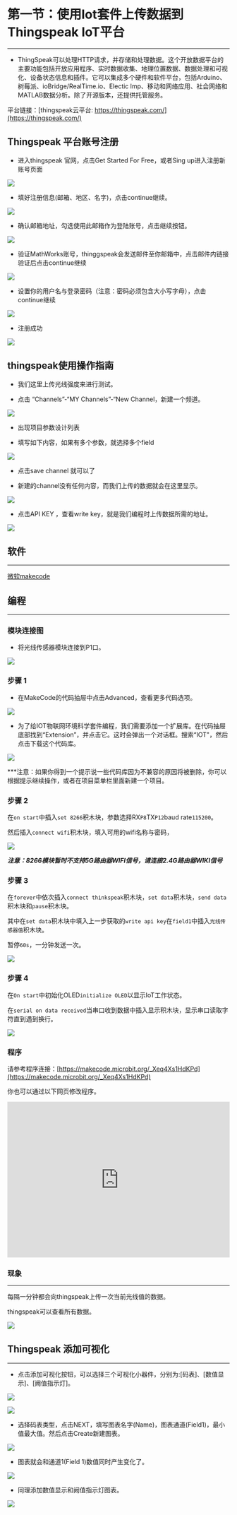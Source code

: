 # 第一节：使用Iot套件上传数据到Thingspeak IoT平台
---
- ThingSpeak可以处理HTTP请求，并存储和处理数据。这个开放数据平台的主要功能包括开放应用程序、实时数据收集、地理位置数据、数据处理和可视化、设备状态信息和插件。它可以集成多个硬件和软件平台，包括Arduino、树莓派、ioBridge/RealTime.io、Electic lmp、移动和网络应用、社会网络和MATLAB数据分析。除了开源版本，还提供托管服务。

 平台链接：[thingspeak云平台: https://thingspeak.com/](https://thingspeak.com/)

## Thingspeak 平台账号注册

- 进入thingspeak 官网，点击Get Started For Free，或者Sing up进入注册新账号页面

![](https://raw.githubusercontent.com/elecfreaks/learn-cn/master/microbitKit/iot_kit/images/case_ts_01.png)

- 填好注册信息(邮箱、地区、名字)，点击continue继续。

![](https://raw.githubusercontent.com/elecfreaks/learn-cn/master/microbitKit/iot_kit/images/case_ts_02.png)

- 确认邮箱地址，勾选使用此邮箱作为登陆账号，点击继续按钮。

![](https://raw.githubusercontent.com/elecfreaks/learn-cn/master/microbitKit/iot_kit/images/case_ts_03.png)

- 验证MathWorks账号，thinggspeak会发送邮件至你邮箱中，点击邮件内链接验证后点击continue继续

![](https://raw.githubusercontent.com/elecfreaks/learn-cn/master/microbitKit/iot_kit/images/case_ts_04.png)

- 设置你的用户名与登录密码（注意：密码必须包含大小写字母），点击continue继续

![](https://raw.githubusercontent.com/elecfreaks/learn-cn/master/microbitKit/iot_kit/images/case_ts_05.png)

- 注册成功

![](https://raw.githubusercontent.com/elecfreaks/learn-cn/master/microbitKit/iot_kit/images/case_ts_06.png)

## thingspeak使用操作指南

- 我们这里上传光线强度来进行测试。

- 点击 “Channels”-“MY Channels”-“New Channel，新建一个频道。

![](https://raw.githubusercontent.com/elecfreaks/learn-cn/master/microbitKit/iot_kit/images/case_ts_07.png)

- 出现项目参数设计列表

- 填写如下内容，如果有多个参数，就选择多个field

![](https://raw.githubusercontent.com/elecfreaks/learn-cn/master/microbitKit/iot_kit/images/case_ts_08.png)

- 点击save channel 就可以了

- 新建的channel没有任何内容，而我们上传的数据就会在这里显示。

![](https://raw.githubusercontent.com/elecfreaks/learn-cn/master/microbitKit/iot_kit/images/case_ts_09.png)

- 点击API KEY ，查看write key，就是我们编程时上传数据所需的地址。

![](https://raw.githubusercontent.com/elecfreaks/learn-cn/master/microbitKit/iot_kit/images/case_ts_10.png)

## 软件
---

[微软makecode](https://makecode.microbit.org/#)

## 编程
---
### 模块连接图
- 将光线传感器模块连接到P1口。

![](https://raw.githubusercontent.com/elecfreaks/learn-cn/master/microbitKit/iot_kit/images/case_ts_17.png)

### 步骤 1
- 在MakeCode的代码抽屉中点击Advanced，查看更多代码选项。

![](https://raw.githubusercontent.com/elecfreaks/learn-cn/master/microbitKit/iot_kit/images/iot_bit_11.jpg)

- 为了给IOT物联网环境科学套件编程，我们需要添加一个扩展库。在代码抽屉底部找到“Extension”，并点击它。这时会弹出一个对话框。搜索“IOT"，然后点击下载这个代码库。

![](https://raw.githubusercontent.com/elecfreaks/learn-cn/master/microbitKit/iot_kit/images/iot_bit_12.jpg)

***注意：如果你得到一个提示说一些代码库因为不兼容的原因将被删除，你可以根据提示继续操作，或者在项目菜单栏里面新建一个项目。

### 步骤 2

在`on start`中插入`set 8266`积木块，参数选择RX`P8`TX`P12`baud rate`115200`。

然后插入`connect wifi`积木块，填入可用的wifi名称与密码，

![](https://raw.githubusercontent.com/elecfreaks/learn-cn/master/microbitKit/iot_kit/images/case_ts_11.png)

***注意：8266模块暂时不支持5G路由器WIFI信号，请连接2.4G路由器WIKI信号***
### 步骤 3

在`forever`中依次插入`connect thinkspeak`积木块，`set data`积木块，`send data`积木块和`pause`积木块。

其中在`set data`积木块中填入上一步获取的`write api key`在`field1`中插入`光线传感器值`积木块。

暂停`60s`，一分钟发送一次。

![](https://raw.githubusercontent.com/elecfreaks/learn-cn/master/microbitKit/iot_kit/images/case_ts_12.png)

### 步骤 4

在`On start`中初始化OLED`initialize OLED`以显示IoT工作状态。

在`serial on data received`当串口收到数据中插入显示积木块，显示串口读取字符直到遇到换行。

![](https://raw.githubusercontent.com/elecfreaks/learn-cn/master/microbitKit/iot_kit/images/case_ts_21.png)

### 程序

请参考程序连接：[https://makecode.microbit.org/_Xeq4Xs1HdKPd](https://makecode.microbit.org/_Xeq4Xs1HdKPd)

你也可以通过以下网页修改程序。

<div style="position:relative;height:0;padding-bottom:70%;overflow:hidden;"><iframe style="position:absolute;top:0;left:0;width:100%;height:100%;" src="https://makecode.microbit.org/#pub:_Xeq4Xs1HdKPd" frameborder="0" sandbox="allow-popups allow-forms allow-scripts allow-same-origin"></iframe></div>  

### 现象
---

每隔一分钟都会向thingspeak上传一次当前光线值的数据。

thingspeak可以查看所有数据。

![](https://raw.githubusercontent.com/elecfreaks/learn-cn/master/microbitKit/iot_kit/images/case_ts_13.png)

## Thingspeak 添加可视化
- - - - -
- 点击添加可视化按钮，可以选择三个可视化小器件，分别为:[码表]、[数值显示]、[阙值指示灯]。

![](https://raw.githubusercontent.com/elecfreaks/learn-cn/master/microbitKit/iot_kit/images/case_ts_14.png)

![](https://raw.githubusercontent.com/elecfreaks/learn-cn/master/microbitKit/iot_kit/images/case_ts_15.png)

- 选择码表类型，点击NEXT，填写图表名字(Name)，图表通道(Field1)，最小值最大值。然后点击Create新建图表。

![](https://raw.githubusercontent.com/elecfreaks/learn-cn/master/microbitKit/iot_kit/images/case_ts_16.png)

- 图表就会和通道1(Field 1)数值同时产生变化了。

![](https://raw.githubusercontent.com/elecfreaks/learn-cn/master/microbitKit/iot_kit/images/case_ts_19.png)

- 同理添加数值显示和阙值指示灯图表。

![](https://raw.githubusercontent.com/elecfreaks/learn-cn/master/microbitKit/iot_kit/images/case_ts_20.png)
